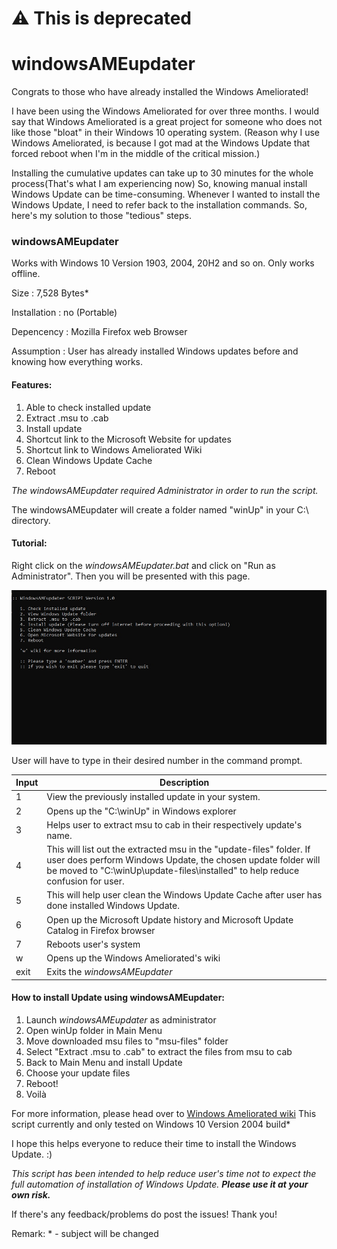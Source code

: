 # ⚠ This is deprecated

# windowsAMEupdater

Congrats to those who have already installed the Windows Ameliorated!

I have been using the Windows Ameliorated for over three months. I would say that Windows Ameliorated is a great project for someone who does not like those "bloat" in their Windows 10 operating system. (Reason why I use Windows Ameliorated, is because I got mad at the Windows Update that forced reboot when I'm in the middle of the critical mission.)

Installing the cumulative updates can take up to 30 minutes for the whole process(That's what I am experiencing now) So, knowing manual install Windows Update can be time-consuming. Whenever I wanted to install the Windows Update, I need to refer back to the installation commands. So, here's my solution to those "tedious" steps.

### windowsAMEupdater
Works with Windows 10 Version 1903, 2004, 20H2 and so on. Only works offline.

Size         :  7,528 Bytes*

Installation :  no (Portable)

Depencency   :  Mozilla Firefox web Browser

Assumption   :  User has already installed Windows updates before and knowing how everything works.

#### Features:
1. Able to check installed update
2. Extract .msu to .cab 
3. Install update 
4. Shortcut link to the Microsoft Website for updates
5. Shortcut link to Windows Ameliorated Wiki
6. Clean Windows Update Cache
7. Reboot 

*The windowsAMEupdater required Administrator in order to run the script.*

The windowsAMEupdater will create a folder named "winUp" in your C:\ directory. 

#### Tutorial:
Right click on the *windowsAMEupdater.bat* and click on "Run as Administrator". Then you will be presented with this page. 

![mainmenu.jpg](src/mainmenu.jpg)

User will have to type in their desired number in the command prompt. 

|Input  |Description|
|-------|-----------|
|1      |View the previously installed update in your system.|
|2      |Opens up the "C:\winUp" in Windows explorer|
|3      |Helps user to extract msu to cab in their respectively update's name.|
|4      |This will list out the extracted msu in the "update-files" folder. If user does perform Windows Update, the chosen update folder will be moved to "C:\winUp\update-files\installed" to help reduce confusion for user.|
|5      |This will help user clean the Windows Update Cache after user has done installed Windows Update.|
|6      |Open up the Microsoft Update history and Microsoft Update Catalog in Firefox browser| 
|7      |Reboots user's system|
|w      |Opens up the Windows Ameliorated's wiki|
|exit   |Exits the *windowsAMEupdater*|

#### How to install Update using windowsAMEupdater:
1. Launch *windowsAMEupdater* as administrator
2. Open winUp folder in Main Menu
3. Move downloaded msu files to "msu-files" folder
4. Select "Extract .msu to .cab" to extract the files from msu to cab
5. Back to Main Menu and install Update
6. Choose your update files 
7. Reboot!
8. Voilà

For more information, please head over to [Windows Ameliorated wiki](https://wiki.ameliorated.info/)
This script currently and only tested on Windows 10 Version 2004 build*

I hope this helps everyone to reduce their time to install the Windows Update. :)

*This script has been intended to help reduce user's time not to expect the full automation of installation of Windows Update.* ***Please use it at your own risk.***

If there's any feedback/problems do post the issues! Thank you!

Remark: * - subject will be changed
